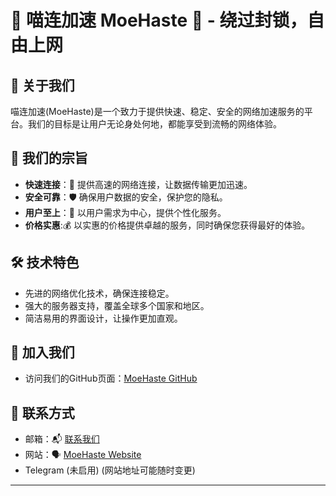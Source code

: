 # 🌟 喵连加速 MoeHaste 🚀 - 绕过封锁，自由上网

## 🌈 关于我们
喵连加速(MoeHaste)是一个致力于提供快速、稳定、安全的网络加速服务的平台。我们的目标是让用户无论身处何地，都能享受到流畅的网络体验。

## 🎯 我们的宗旨
- **快速连接**：🔗 提供高速的网络连接，让数据传输更加迅速。
- **安全可靠**：🛡️ 确保用户数据的安全，保护您的隐私。
- **用户至上**：👥 以用户需求为中心，提供个性化服务。
- **价格实惠**:💰  以实惠的价格提供卓越的服务，同时确保您获得最好的体验。

## 🛠️ 技术特色
- 先进的网络优化技术，确保连接稳定。
- 强大的服务器支持，覆盖全球多个国家和地区。
- 简洁易用的界面设计，让操作更加直观。

## 🤝 加入我们
- 访问我们的GitHub页面：[MoeHaste GitHub](https://github.com/MoeHaste)

## 📧 联系方式
- 邮箱：📬 [联系我们](mailto:slwyts@foxmail.com)
- 网站：🗣️ [MoeHaste Website](https://www.secray233.space)
- Telegram (未启用)
(网站地址可能随时变更)
---

